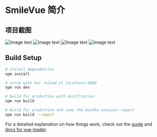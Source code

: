 # SmileVue 简介


## 项目截图

![Image text](http://7xjyw1.com1.z0.glb.clouddn.com/koa001.png)
![Image text](http://7xjyw1.com1.z0.glb.clouddn.com/koa002.png)
![Image text](http://7xjyw1.com1.z0.glb.clouddn.com/koa003.png)
![Image text](http://7xjyw1.com1.z0.glb.clouddn.com/koa004.png)

## Build Setup

``` bash
# install dependencies
npm install

# serve with hot reload at localhost:8080
npm run dev

# build for production with minification
npm run build

# build for production and view the bundle analyzer report
npm run build --report
```

For a detailed explanation on how things work, check out the [guide](http://vuejs-templates.github.io/webpack/) and [docs for vue-loader](http://vuejs.github.io/vue-loader).
